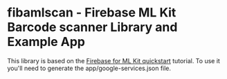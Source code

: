 # fibamlscan - Firebase ML Kit Barcode scanner Library and Example App

This library is based on the [Firebase for ML Kit quickstart](https://github.com/firebase/quickstart-android/tree/master/mlkit) tutorial. To use it you'll need to generate the app/google-services.json file.
